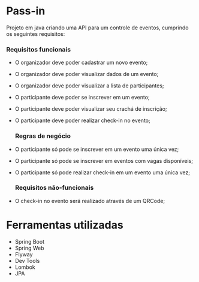 # Pass-in

Projeto em java criando uma API para um controle de eventos, cumprindo os seguintes requisitos:


### Requisitos funcionais

- O organizador deve poder cadastrar um novo evento;
- O organizador deve poder visualizar dados de um evento;
- O organizador deve poder visualizar a lista de participantes;
- O participante deve poder se inscrever em um evento;
- O participante deve poder visualizar seu crachá de inscrição;
- O participante deve poder realizar check-in no evento;


  ### Regras de negócio

- O participante só pode se inscrever em um evento uma única vez;
- O participante só pode se inscrever em eventos com vagas disponíveis;
- O participante só pode realizar check-in em um evento uma única vez;


  ### Requisitos não-funcionais

- O check-in no evento será realizado através de um QRCode;


# Ferramentas utilizadas

- Spring Boot
- Spring Web
- Flyway
- Dev Tools
- Lombok
- JPA
